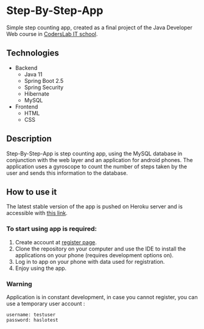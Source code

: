 # Step-By-Step-App
Simple step counting app, created as a final project of the Java Developer Web course in [CodersLab IT school](https://coderslab.pl/pl).

## Technologies
* Backend
  * Java 11
  * Spring Boot 2.5
  * Spring Security
  * Hibernate
  * MySQL
* Frontend
  * HTML
  * CSS
## Description
Step-By-Step-App is step counting app, using the MySQL database in conjunction with the web layer and an application for android phones. The application uses a gyroscope to count the number of steps taken by the user and sends this information to the database.
## How to use it
The latest stable version of the app is pushed on Heroku server and is accessible with [this link](https://stepp-by-stepp-app.herokuapp.com/).
### To start using app is required:
1. Create account at [register page](https://stepp-by-stepp-app.herokuapp.com/register).
2. Clone the repository on your computer and use the IDE to install the applications on your phone (requires development options on).
3. Log in to app on your phone with data used for registration.
4. Enjoy using the app.
### Warning
Application is in constant development, in case you cannot register, you can use a temporary user account :
```
username: testuser
password: haslotest
```
